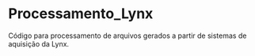 # Processamento_Lynx
Código para processamento de arquivos gerados a partir de sistemas de aquisição da Lynx.
